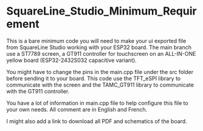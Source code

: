 # SquareLine_Studio_Minimum_Requirement
This is a bare minimum code you will need to make your ui exported file from SquareLine Studio working with your ESP32 board. The main branch use a ST7789 screen, a GT911 controller for touchscreen on an ALL-IN-ONE yellow board (ESP32-2432S032 capacitive variant).

You might have to change the pins in the main.cpp file under the src folder before sending it to your board.
This code use the TFT_eSPI library to communicate with the screen and the TAMC_GT911 library to communicate with the GT911 controller.

You have a lot of information in main.cpp file to help configure this file to your own needs.
All comment are in English and French.

I might also add a link to download all PDF and schematics of the board.
